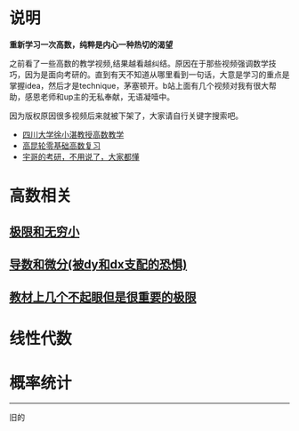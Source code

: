 # 说明
**重新学习一次高数，纯粹是内心一种热切的渴望**

之前看了一些高数的教学视频,结果越看越纠结。原因在于那些视频强调数学技巧，因为是面向考研的。直到有天不知道从哪里看到一句话，大意是学习的重点是掌握idea，然后才是technique，茅塞顿开。b站上面有几个视频对我有很大帮助，感恩老师和up主的无私奉献，无语凝噎中。

因为版权原因很多视频后来就被下架了，大家请自行关键字搜索吧。

* [四川大学徐小湛教授高数教学](https://www.bilibili.com/video/av13484563/)
* [高昆轮零基础高数复习](https://search.bilibili.com/all?keyword=2019%20%E9%AB%98%E7%AD%89%E6%95%B0%E5%AD%A6%20%E9%AB%98%E6%98%86%E4%BB%91)
* [宇哥的考研，不用说了，大家都懂](https://search.bilibili.com/all?keyword=%E5%AE%87%E5%93%A5%E8%80%83%E7%A0%94%20%E5%9F%BA%E7%A1%80)

# 高数相关
## [极限和无穷小](limit_&_infinitesimal.md)
## [导数和微分(被dy和dx支配的恐惧)](derivative_&_differential.md)
## [教材上几个不起眼但是很重要的极限]()
# 线性代数
# 概率统计

-------------------------

旧的
<!--
# 高昆轮零基础高数复习
主要是看高昆轮的视频，地址是：https://www.bilibili.com/video/av9419740/#page=1
## [极限](0_base_limit.md)
## [导数和微分](0_base_derivate_&_differential.md)
# 张宇高数考研2018
这个部分主要是听张宇视频所做的笔记，视频地址：https://www.bilibili.com/video/av12632312/index_3.html#page=2

## [第1部分：极限的定义、性质、计算、应用](zy_higher_mathematics_1_1.md)
-->